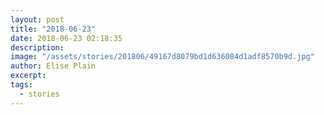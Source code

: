 ```yaml
---
layout: post
title: "2018-06-23"
date: 2018-06-23 02:18:35
description: 
image: "/assets/stories/201806/49167d8079bd1d636084d1adf8570b9d.jpg"
author: Elise Plain
excerpt: 
tags: 
  - stories
---
```



<p></p>
